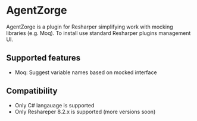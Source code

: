 # AgentZorge
AgentZorge is a plugin for Resharper simplifying work with mocking libraries (e.g. Moq). To install use standard Resharper plugins management UI.

## Supported features

* Moq: Suggest variable names based on mocked interface

## Compatibility

* Only C# langauage is supported
* Only Reshareper 8.2.x is supported (more versions soon)